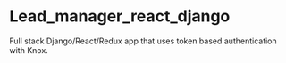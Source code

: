 # Lead_manager_react_django
Full stack Django/React/Redux app that uses token based authentication with Knox.
